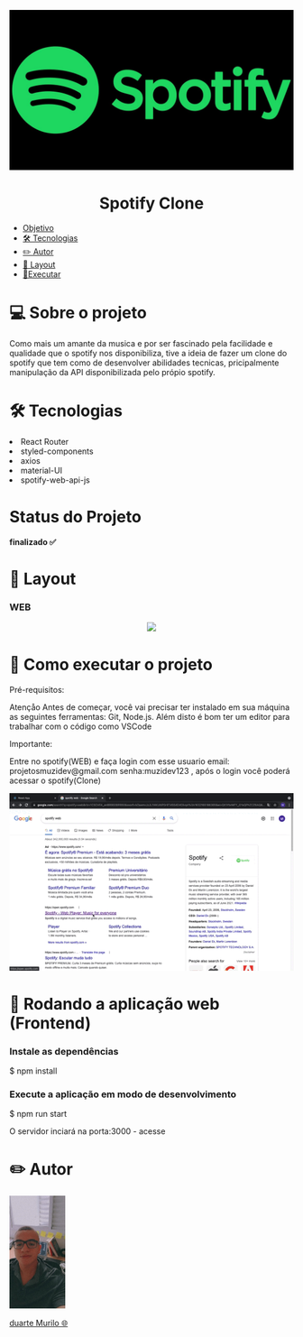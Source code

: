 <p align="center">
 <img widht = '700' alt="Perfil" src = "./src/Assents/Spotify-Logotipo.jpeg"/>
</p>

<h1 align="center">Spotify Clone</h1>

 <ul >
  <li><a href="#objetivo">Objetivo</a></li>
  <li><a href="#tec"> 🛠  Tecnologias</a></li>
  <li><a href="#autor">✏️ Autor</a></li>
  <li><a href="#web">🎨 Layout</a></li>
  <li><a href="#executar">🚀Executar</a></li>
 </ul>

<h1>💻  Sobre o projeto</h1>

<p>Como mais um amante da musica e por ser fascinado pela facilidade e qualidade que o spotify nos disponibiliza, tive a ideia de fazer um clone do spotify  que tem como de desenvolver abilidades tecnicas, pricipalmente manipulação da API disponibilizada pelo própio spotify.</p>

<h1 id = 'tec'>🛠 Tecnologias </h1
  
<ul>
  <li>React Router</li>
  <li>styled-components</li>
  <li>axios</li>
  <li>material-UI</li>
  <li>spotify-web-api-js</li>
</ul> 

<h1>Status do Projeto</h1>

<h4>finalizado ✅ </h4>

<h1 id = 'Web'>🎨 Layout</h1>
<h3>WEB</h3>

<p align="center">
 <img widht = '500'  src = "./src/Assents/gravaçãoSpotify.gif"/>
</p>

<h1 id= 'executar'>🚀  Como executar o projeto</h1>

<p>Pré-requisitos:</p>

<p>Atençåo Antes de começar, você vai precisar ter instalado em sua máquina as seguintes ferramentas: Git, Node.js. Além disto é bom ter um editor para trabalhar com o código como VSCode</p>


<p>Importante:</p>
<p> Entre no spotify(WEB) e faça login com esse usuario email: projetosmuzidev@gmail.com senha:muzidev123 , após o login você poderá acessar o spotify(Clone)</p>
 
 <p align="center">
 <img widht = '500'  src = "./src/Assents/gravacaoExemploGif.gif"/>
</p>


<h1>🧭 Rodando a aplicação web (Frontend)</h1>

<h3>Instale as dependências</h3>

\$ npm install

<h3>Execute a aplicação em modo de desenvolvimento</h3>

\$ npm run start

<p>O servidor inciará na porta:3000 - acesse <http://localhost:3000></p>

<h1 id = 'autor'>✏️ Autor</h1>

<img  widht = '300' height = '200' alt="Perfil" src = "./src/Assents/PerfilPhoto.jpeg"/>
                                                                                                              
<a href="https://github.com/Duartemurilo">duarte Murilo 🌐</a></td>
